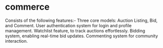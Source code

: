 # commerce
Consists of the following features:-
 Three core models: Auction Listing, Bid, and Comment.
 User authentication system for login and profile management.
 Watchlist feature, to track auctions effortlessly.
 Bidding system, enabling real-time bid updates.
 Commenting system for community interaction.
